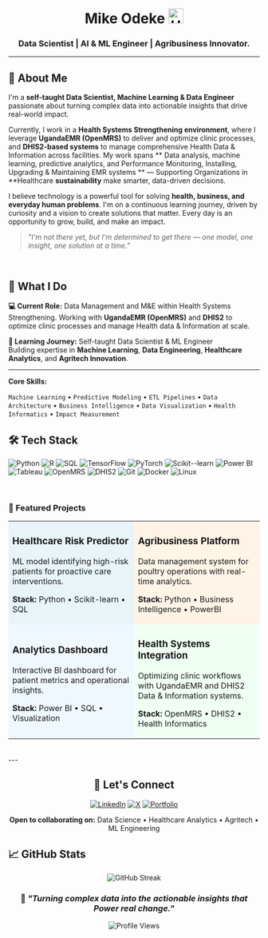 <div align="center">

# Mike Odeke <img src="https://flagcdn.com/ug.svg" width="30" alt="Ugandan Flag">


### Data Scientist | AI & ML Engineer | Agribusiness Innovator.

</div>

---

## 👤 About Me

I'm a **self-taught Data Scientist, Machine Learning & Data Engineer** passionate about turning complex data into actionable insights that drive real-world impact.

Currently, I work in a **Health Systems Strengthening environment**, where I leverage **UgandaEMR (OpenMRS)** to deliver and optimize clinic processes, and **DHIS2-based systems** to manage comprehensive Health Data & Information across facilities. My work spans ** Data analysis, machine learning, predictive analytics, and Performance Monitoring, Installing, Upgrading & Maintaining EMR systems ** — Supporting Organizations in **Healthcare **sustainability** make smarter, data-driven decisions.

I believe technology is a powerful tool for solving **health, business, and everyday human problems**. I'm on a continuous learning journey, driven by curiosity and a vision to create solutions that matter. Every day is an opportunity to grow, build, and make an impact.

> *"I'm not there yet, but I'm determined to get there — one model, one insight, one solution at a time."*

<br>

## 🎯 What I Do

**💻 Current Role:** Data Management and M&E within Health Systems Strengthening. 
Working with **UgandaEMR (OpenMRS)** and **DHIS2** to optimize clinic processes and manage Health data & Information at scale.

**🌱 Learning Journey:** Self-taught Data Scientist & ML Engineer  
Building expertise in **Machine Learning**, **Data Engineering**, **Healthcare Analytics**, and **Agritech Innovation**.

---

**Core Skills:**  

`Machine Learning` • `Predictive Modeling` • `ETL Pipelines` • `Data Architecture` • `Business Intelligence` • `Data Visualization` • `Health Informatics` • `Impact Measurement`
<br>

## 🛠️ Tech Stack

![Python](https://img.shields.io/badge/-Python-3776AB?style=flat-square&logo=python&logoColor=white)
![R](https://img.shields.io/badge/-R-276DC3?style=flat-square&logo=r&logoColor=white)
![SQL](https://img.shields.io/badge/-SQL-4479A1?style=flat-square&logo=postgresql&logoColor=white)
![TensorFlow](https://img.shields.io/badge/-TensorFlow-FF6F00?style=flat-square&logo=tensorflow&logoColor=white)
![PyTorch](https://img.shields.io/badge/-PyTorch-EE4C2C?style=flat-square&logo=pytorch&logoColor=white)
![Scikit--learn](https://img.shields.io/badge/-Scikit--learn-F7931E?style=flat-square&logo=scikit-learn&logoColor=white)
![Power BI](https://img.shields.io/badge/-Power%20BI-F2C811?style=flat-square&logo=power-bi&logoColor=black)
![Tableau](https://img.shields.io/badge/-Tableau-E97627?style=flat-square&logo=tableau&logoColor=white)
![OpenMRS](https://img.shields.io/badge/-OpenMRS-00463F?style=flat-square&logoColor=white)
![DHIS2](https://img.shields.io/badge/-DHIS2-0080FF?style=flat-square&logoColor=white)
![Git](https://img.shields.io/badge/-Git-F05032?style=flat-square&logo=git&logoColor=white)
![Docker](https://img.shields.io/badge/-Docker-2496ED?style=flat-square&logo=docker&logoColor=white)
![Linux](https://img.shields.io/badge/-Linux-FCC624?style=flat-square&logo=linux&logoColor=black)

<br>

### 💼 Featured Projects

<table>
<tr>
<td width="50%" bgcolor="#E8F4F8">

### Healthcare Risk Predictor
ML model identifying high-risk patients for proactive care interventions.

**Stack:** Python • Scikit-learn • SQL

</td>
<td width="50%" bgcolor="#FFF4E6">

### Agribusiness Platform
Data management system for poultry operations with real-time analytics.

**Stack:** Python • Business Intelligence • PowerBI

</td>
</tr>
<tr>
<td width="50%" bgcolor="#F0F8FF">

### Analytics Dashboard
Interactive BI dashboard for patient metrics and operational insights.

**Stack:** Power BI • SQL • Visualization

</td>
<td width="50%" bgcolor="#F0FFF4">

### Health Systems Integration
Optimizing clinic workflows with UgandaEMR and DHIS2 Data & Information systems.

**Stack:** OpenMRS • DHIS2 • Health Informatics

</td>
</tr>
</table>

<br>
---
<div align="center">

## 🤝 Let's Connect

[![LinkedIn](https://img.shields.io/badge/LinkedIn-0A66C2?style=flat-square&logo=linkedin&logoColor=white)](https://linkedin.com/in/modeke)
[![X](https://img.shields.io/badge/X-000000?style=flat-square&logo=x&logoColor=white)](https://x.com/MikeOdeke)
[![Portfolio](https://img.shields.io/badge/Portfolio-555555?style=flat-square&logo=code&logoColor=white)](https://yourwebsite.com)

**Open to collaborating on:** Data Science • Healthcare Analytics • Agritech • ML Engineering

</div>

## 📈 GitHub Stats

<div align="center">

![GitHub Streak](https://github-readme-streak-stats.herokuapp.com/?user=modeke&theme=tokyonight&hide_border=true)

</div>

<div align="center">

### 💬 *"Turning complex data into the actionable insights that Power real change."*


![Profile Views](https://komarev.com/ghpvc/?username=modeke&color=blueviolet&style=flat-square&label=Profile+Views)


</div>